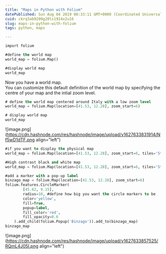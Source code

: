 ```yaml
---
title: "Maps in Python with Folium"
datePublished: Sun Aug 04 2019 08:33:11 GMT+0000 (Coordinated Universal Time)
cuid: ckrq3ab9209g20ls1914x2u16
slug: maps-in-python-with-folium
tags: python, maps

---
```


```sql
import folium

#define the world map
world_map = folium.Map()

#display world map
world_map
```

Now you have a world map.  
You can customize this default definition of the world map by specifying the centre of your map and the intial zoom level.

```sql
# define the world map centered around Italy with a low zoom level
world_map = folium.Map(location=[41.53, 12.28], zoom_start=6)

# display world map
world_map
```

![image.png](https://cdn.hashnode.com/res/hashnode/image/upload/v1627633831914/Nf5wD1dTF.png align="left")

```sql
#if you want to display the physical map
world_map = folium.Map(location=[41.53, 12.28], zoom_start=6, tiles='Stamen Terrain')

#High contrast black and white map
world_map = folium.Map(location=[41.53, 12.28], zoom_start=6, tiles='Stamen Toner')

#add a marker with a pop-up label
binzago_map = folium.Map(location=[41.53, 12.28], zoom_start=6)
folium.features.CircleMarker(
        [45.62, 9.15],
        radius=10, #define how big you want the circle markers to be
        color='yellow',
        fill=True,
        popup=label,
        fill_color='red',
        fill_opacity=0.6
    ).add_child(folium.Popup('Binzago')).add_to(binzago_map)
binzago_map
```

![image.png](https://cdn.hashnode.com/res/hashnode/image/upload/v1627633857525/RQmL4J05I.png align="left")